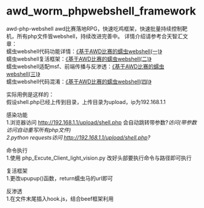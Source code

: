 # awd_worm_phpwebshell_framework
awd-php-webshell awd比赛落地RPG，快速吃鸡框架，快速批量持续控制靶机，所有php文件皆webshell，持续改进完善中。
详情介绍请参考合天智汇文章：  
蠕虫webshell代码功能详情：[《基于AWD比赛的蠕虫webshell(一)》](https://mp.weixin.qq.com/s/8jrb_q8oysSfC2CC6m13bw)  
蠕虫webshell复活框架：[《基于AWD比赛的蠕虫webshell(二)》](https://mp.weixin.qq.com/s/R9TDu5QdUnPUtfV-_v0iCw)  
蠕虫webshell适配msf、前端传播与反渗透：[《基于AWD比赛的蠕虫webshell(三)》](https://mp.weixin.qq.com/s/sZYKS3gN_bXqMA_9YXzuhw)  
蠕虫webshell代码混淆：[《基于AWD比赛的蠕虫webshell(四)》](https://mp.weixin.qq.com/s/J9qkq6eVxfHIUt2XjXT2Nw)

实际用例是这样的：  
假设shell.php已经上传到目录，上传目录为upload，ip为192.168.1.1  

感染功能  
1.浏览器访问 http://192.168.1.1/upload/shell.php 会自动跳转带参数?_访问(带参数访问自动重写所有php文件)  
2.python requests访问 http://192.168.1.1/upload/shell.php?_  

命令执行  
1.使用 php_Excute_Client_light_vision.py 改好头部要执行命令与路径即可执行  

复活框架  
1.更改upupup()函数，return蠕虫马的url即可  

反渗透  
1.在文件末尾插入hook.js，结合beef框架利用
